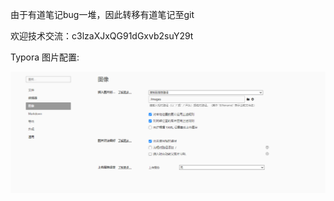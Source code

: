 由于有道笔记bug一堆，因此转移有道笔记至git

欢迎技术交流：c3lzaXJxQG91dGxvb2suY29t

Typora 图片配置:

![image-20240514120345480](images/image-20240514120345480.png)
